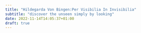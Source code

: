 ```yaml
---
title: "Hildegarda Von Bingen:Per Visibilia In Invisibilia"
subtitle: "discover the unseen simply by looking"
date: 2022-11-14T14:05:37+01:00
draft: true
---
```



